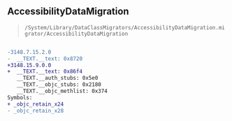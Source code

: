 ## AccessibilityDataMigration

> `/System/Library/DataClassMigrators/AccessibilityDataMigration.migrator/AccessibilityDataMigration`

```diff

-3148.7.15.2.0
-  __TEXT.__text: 0x8720
+3148.15.9.0.0
+  __TEXT.__text: 0x86f4
   __TEXT.__auth_stubs: 0x5e0
   __TEXT.__objc_stubs: 0x2180
   __TEXT.__objc_methlist: 0x374
Symbols:
+ _objc_retain_x24
- _objc_retain_x28

```

